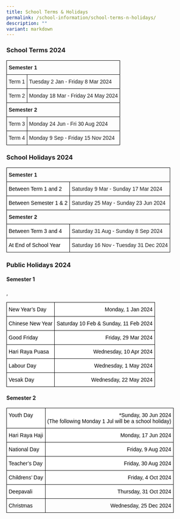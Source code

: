 ```yaml
---
title: School Terms & Holidays
permalink: /school-information/school-terms-n-holidays/
description: ""
variant: markdown
---
```

### School Terms 2024

<style type="text/css">
.tg  {border-collapse:collapse;border-spacing:0;}
.tg td{border-color:black;border-style:solid;border-width:1px;font-family:Arial, sans-serif;font-size:14px;
  overflow:hidden;padding:10px 5px;word-break:normal;}
.tg th{border-color:black;border-style:solid;border-width:1px;font-family:Arial, sans-serif;font-size:14px;
  font-weight:normal;overflow:hidden;padding:10px 5px;word-break:normal;}
.tg .tg-1wig{font-weight:bold;text-align:left;vertical-align:top}
.tg .tg-0lax{text-align:left;vertical-align:top}
</style>
<table class="tg">
<thead>
  <tr>
    <th class="tg-1wig" colspan="2">Semester 1</th>
  </tr>
</thead>
<tbody>
  <tr>
    <td class="tg-0lax">Term 1</td>
    <td class="tg-0lax">Tuesday 2 Jan&nbsp;- Friday 8 Mar 2024</td>
  </tr>
  <tr>
    <td class="tg-0lax">Term 2</td>
    <td class="tg-0lax">Monday 18 Mar - Friday 24 May 2024</td>
  </tr>
  <tr>
    <td class="tg-1wig" colspan="2">Semester 2</td>
  </tr>
  <tr>
    <td class="tg-0lax">Term 3</td>
    <td class="tg-0lax">Monday 24 Jun - Fri 30 Aug 2024</td>
  </tr>
  <tr>
    <td class="tg-0lax">Term 4</td>
    <td class="tg-0lax">Monday 9 Sep - Friday 15 Nov 2024</td>
  </tr>
</tbody>
</table>

### School Holidays 2024

<style type="text/css">
.tg  {border-collapse:collapse;border-spacing:0;}
.tg td{border-color:black;border-style:solid;border-width:1px;font-family:Arial, sans-serif;font-size:14px;
  overflow:hidden;padding:10px 5px;word-break:normal;}
.tg th{border-color:black;border-style:solid;border-width:1px;font-family:Arial, sans-serif;font-size:14px;
  font-weight:normal;overflow:hidden;padding:10px 5px;word-break:normal;}
.tg .tg-1wig{font-weight:bold;text-align:left;vertical-align:top}
.tg .tg-yst8{background-color:#FFF;text-align:left;text-decoration:underline;vertical-align:top}
.tg .tg-ktyi{background-color:#FFF;text-align:left;vertical-align:top}
</style>
<table class="tg">
<thead>
  <tr>
    <th class="tg-1wig" colspan="2">Semester 1</th>
  </tr>
</thead>
<tbody>
  <tr>
    <td class="tg-ktyi"><span style="font-weight:400;color:#000">Between Term 1 and 2</span></td>
    <td class="tg-0lax">Saturday 9 Mar - Sunday 17 Mar 2024</td>
  </tr>
  <tr>
    <td class="tg-ktyi"><span style="font-weight:400;color:#000">Between Semester 1 &amp; 2</span></td>
    <td class="tg-0lax">Saturday 25 May - Sunday 23 Jun 2024</td>
  </tr>
  <tr>
    <td class="tg-1wig" colspan="2">Semester 2</td>
  </tr>
  <tr>
    <td class="tg-ktyi"><span style="font-weight:400;color:#000">Between Term 3 and 4</span></td>
    <td class="tg-0lax">Saturday 31 Aug - Sunday 8 Sep 2024</td>
  </tr>
  <tr>
    <td class="tg-ktyi"><span style="font-weight:400;color:#000">At End of School Year</span></td>
    <td class="tg-0lax">Saturday 16 Nov - Tuesday 31 Dec 2024</td>
  </tr>
</tbody>
</table>

### Public Holidays 2024

#### Semester 1
<style type="text/css">
.tg  {border-collapse:collapse;border-spacing:0;}
.tg td{border-color:black;border-style:solid;border-width:1px;font-family:Arial, sans-serif;font-size:14px;
  overflow:hidden;padding:10px 5px;word-break:normal;}
.tg th{border-color:black;border-style:solid;border-width:1px;font-family:Arial, sans-serif;font-size:14px;
  font-weight:normal;overflow:hidden;padding:10px 5px;word-break:normal;}
.tg .tg-eelb{background-color:#FFF;text-align:right;vertical-align:top}
.tg .tg-lqy6{text-align:right;vertical-align:top}
.tg .tg-ktyi{background-color:#FFF;text-align:left;vertical-align:top}
.tg .tg-0lax{text-align:left;vertical-align:top}
</style>
,
  <table class="tg">
<thead>
  <tr>
    <th class="tg-ktyi"><span style="font-weight:400;color:#000">New Year’s Day</span></th>
    <th class="tg-eelb"><span style="font-weight:400;color:#000">Monday, 1 Jan 2024</span></th>
  </tr>
</thead>
<tbody>
  
  <tr>
    <td class="tg-ktyi"><span style="font-weight:400;color:#000">Chinese New Year</span></td>
    <td class="tg-eelb"><span style="font-weight:400;color:#000">Saturday 10 Feb &amp; Sunday, 11 Feb 2024</span></td></tr>
  <tr>
    <td class="tg-ktyi"><span style="font-weight:400;color:#000">Good Friday</span></td>
    <td class="tg-eelb"><span style="font-weight:400;color:#000">Friday, 29 Mar 2024</span></td>
  </tr>
  <tr>
    <td class="tg-ktyi"><span style="font-weight:400;color:#000">Hari Raya Puasa</span></td>
    <td class="tg-eelb"><span style="font-weight:400;color:#000">Wednesday, 10 Apr 2024</span></td>
  </tr>
  <tr>
    <td class="tg-ktyi"><span style="font-weight:400;color:#000">Labour Day</span></td>
    <td class="tg-eelb"><span style="font-weight:400;color:#000">Wednesday, 1 May 2024</span></td>
  </tr>
  <tr>
    <td class="tg-ktyi"><span style="font-weight:400;color:#000">Vesak Day</span></td>
    <td class="tg-eelb"><span style="font-weight:400;color:#000">Wednesday, 22 May 2024</span></td>
  </tr>
</tbody>
</table>

#### Semester 2

<style type="text/css">
.tg  {border-collapse:collapse;border-spacing:0;}
.tg td{border-color:black;border-style:solid;border-width:1px;font-family:Arial, sans-serif;font-size:14px;
  overflow:hidden;padding:10px 5px;word-break:normal;}
.tg th{border-color:black;border-style:solid;border-width:1px;font-family:Arial, sans-serif;font-size:14px;
  font-weight:normal;overflow:hidden;padding:10px 5px;word-break:normal;}
.tg .tg-eelb{background-color:#FFF;text-align:right;vertical-align:top}
.tg .tg-lqy6{text-align:right;vertical-align:top}
.tg .tg-ktyi{background-color:#FFF;text-align:left;vertical-align:top}
.tg .tg-0lax{text-align:left;vertical-align:top}
</style>
<table class="tg">
<thead>
  <tr>
    <th class="tg-ktyi"><span style="font-weight:400;color:#000">Youth Day</span></th>
    <th class="tg-eelb"><span style="font-weight:400;color:#000">*Sunday, 30 Jun 2024 <br>(The following Monday 1 Jul will be a school holiday)</span></th>
  </tr>
</thead>
<tbody>
  <tr>
    <td class="tg-ktyi"><span style="font-weight:400;color:#000">Hari Raya Haji</span></td>
    <td class="tg-eelb"><span style="font-weight:400;color:#000">Monday, 17 Jun 2024</span></td>
  </tr>
  <tr>
    <td class="tg-ktyi"><span style="font-weight:400;color:#000">National Day</span></td>
    <td class="tg-eelb"><span style="font-weight:400;color:#000">Friday, 9 Aug 2024</span></td>
  </tr>
  <tr>
    <td class="tg-ktyi"><span style="font-weight:400;color:#000">Teacher’s Day</span></td>
    <td class="tg-eelb"><span style="font-weight:400;color:#000">Friday, 30 Aug 2024</span></td>
  </tr>
  <tr>
    <td class="tg-ktyi"><span style="font-weight:400;color:#000">Childrens’ Day</span></td>
    <td class="tg-eelb"><span style="font-weight:400;color:#000">Friday, 4 Oct 2024</span></td>
  </tr>
  <tr>
    <td class="tg-ktyi"><span style="font-weight:400;color:#000">Deepavali</span></td>
    <td class="tg-eelb"><span style="font-weight:400;color:#000">Thursday, 31 Oct 2024</span></td>
  </tr>
  <tr>
    <td class="tg-0lax"><span style="font-weight:400;color:#000">Christmas</span></td>
    <td class="tg-lqy6"><span style="font-weight:400;color:#000">Wednesday, 25 Dec 2024</span></td>
  </tr>
</tbody>
</table>

